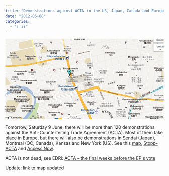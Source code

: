 ```yaml
---
title: "Demonstrations against ACTA in the US, Japan, Canada and Europe"
date: "2012-06-08"
categories: 
  - "ffii"
---
```


[![](images/demo-japan2.png "Japan")](http://blog.ffii.org/wp-content/uploads/2012/06/demo-japan2.png)

Tomorrow, Saturday 9 June, there will be more than 120 demonstrations against the Anti-Counterfeiting Trade Agreement (ACTA). Most of them take place in Europe, but there will also be demonstrations in Sendai (Japan), Montreal (QC, Canada), Kansas and New York (US). See this [map](https://maps.google.com/maps/ms?msid=214917285437566492834.0004bf01e005a41a2f7fa&msa=0&ll=51.096623,12.260742&spn=24.452056,67.631836), [Stopp-ACTA](http://wiki.stoppacta-protest.info/Main_Page) and [Access Now](https://www.accessnow.org/policy-activism/press-blog/acta-protests-june-9-international-day-of-action).

ACTA is not dead, see EDRi: [ACTA – the final weeks before the EP's vote](http://www.edri.org/edrigram/number10.11/acta-final-weeks-eu-vote)

Update: link to map updated
